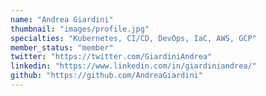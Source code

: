 ```yaml
---
name: "Andrea Giardini"
thumbnail: "images/profile.jpg"
specialties: "Kubernetes, CI/CD, DevOps, IaC, AWS, GCP"
member_status: "member"
twitter: "https://twitter.com/GiardiniAndrea"
linkedin: "https://www.linkedin.com/in/giardiniandrea/"
github: "https://github.com/AndreaGiardini"
---
```

